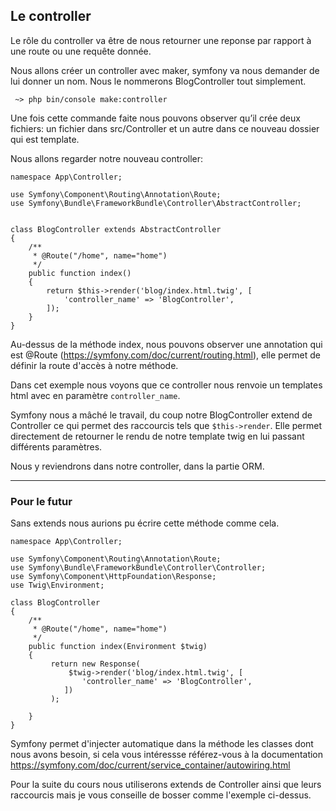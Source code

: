 ## Le controller

Le rôle du controller va être de nous retourner une reponse par rapport à une route ou une requête donnée.

Nous allons créer un controller avec maker, symfony va nous demander de lui donner un nom. Nous le nommerons BlogController tout simplement.

```
 ~> php bin/console make:controller
```

Une fois cette commande faite nous pouvons observer qu’il crée deux fichiers: un fichier dans src/Controller et un autre dans ce nouveau dossier qui est template.

Nous allons regarder notre nouveau controller:

```
namespace App\Controller;

use Symfony\Component\Routing\Annotation\Route;
use Symfony\Bundle\FrameworkBundle\Controller\AbstractController;


class BlogController extends AbstractController
{
    /**
     * @Route("/home", name="home")
     */
    public function index()
    {
        return $this->render('blog/index.html.twig', [
            'controller_name' => 'BlogController',
        ]);
    }
}
```

Au-dessus de la méthode index, nous pouvons observer une annotation qui est @Route (<https://symfony.com/doc/current/routing.html>), elle permet de définir la route d'accès à notre méthode. 

Dans cet exemple nous voyons que ce controller nous renvoie un templates html avec en paramètre ```controller_name```. 

Symfony nous a mâché le travail, du coup notre BlogController extend de Controller ce qui permet des raccourcis tels que `$this->render`. Elle permet directement de retourner le rendu de notre template twig en lui passant différents paramètres. 

Nous y reviendrons dans notre controller, dans la partie ORM.

---
### Pour le futur
Sans extends nous aurions pu écrire cette méthode comme cela.

```
namespace App\Controller;

use Symfony\Component\Routing\Annotation\Route;
use Symfony\Bundle\FrameworkBundle\Controller\Controller;
use Symfony\Component\HttpFoundation\Response;
use Twig\Environment;

class BlogController
{
    /**
     * @Route("/home", name="home")
     */
    public function index(Environment $twig)
    {
    	 return new Response(
    	     $twig->render('blog/index.html.twig', [
                'controller_name' => 'BlogController',
            ])
    	 );

    }
}
```

Symfony permet d'injecter automatique dans la méthode les classes dont nous avons besoin, si cela vous intéressse référez-vous à la documentation <https://symfony.com/doc/current/service_container/autowiring.html> 

Pour la suite du cours nous utiliserons extends de Controller ainsi que leurs raccourcis mais je vous conseille de bosser comme l'exemple ci-dessus.